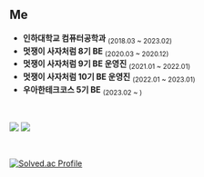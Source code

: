 <h2>  Me  </h2>

* **인하대학교 컴퓨터공학과** <sub>(2018.03 ~ 2023.02)</sub>  
* **멋쟁이 사자처럼 8기 BE** <sub>(2020.03 ~ 2020.12)</sub>  
* **멋쟁이 사자처럼 9기 BE 운영진** <sub>(2021.01 ~ 2022.01)</sub>  
* **멋쟁이 사자처럼 10기 BE 운영진** <sub>(2022.01 ~ 2023.01)</sub>
* **우아한테크코스 5기 BE** <sub>(2023.02 ~ )</sub>


<br/>

<a href="https://blog.hongo.app/"><img src="https://img.shields.io/badge/-Blog-orange?style=flat-square"/></a>
<a href="mailto:hgo641@gmail.com"><img src="https://img.shields.io/badge/Gmail-d14836?style=flat-square&logo=Gmail&logoColor=white&link=hgo641@gmail.com"/></a>
<br/>

<br/>

[![Solved.ac Profile](http://mazassumnida.wtf/api/v2/generate_badge?boj=hgo99)](https://solved.ac/hgo99/)
